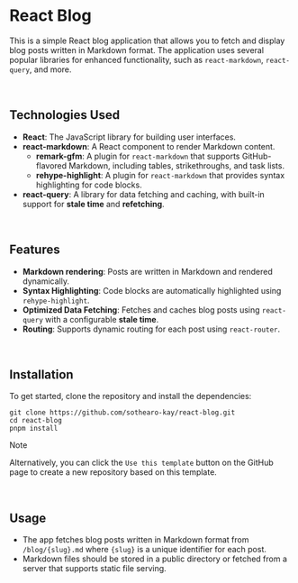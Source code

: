 # React Blog

This is a simple React blog application that allows you to fetch and display blog posts written in Markdown format. The application uses several popular libraries for enhanced functionality, such as `react-markdown`, `react-query`, and more.

<br>

## Technologies Used

- **React**: The JavaScript library for building user interfaces.
- **react-markdown**: A React component to render Markdown content.
  - **remark-gfm**: A plugin for `react-markdown` that supports GitHub-flavored Markdown, including tables, strikethroughs, and task lists.
  - **rehype-highlight**: A plugin for `react-markdown` that provides syntax highlighting for code blocks.
- **react-query**: A library for data fetching and caching, with built-in support for **stale time** and **refetching**.

<br>

## Features

- **Markdown rendering**: Posts are written in Markdown and rendered dynamically.
- **Syntax Highlighting**: Code blocks are automatically highlighted using `rehype-highlight`.
- **Optimized Data Fetching**: Fetches and caches blog posts using `react-query` with a configurable **stale time**.
- **Routing**: Supports dynamic routing for each post using `react-router`.

<br>

## Installation

To get started, clone the repository and install the dependencies:

```
git clone https://github.com/sothearo-kay/react-blog.git
cd react-blog
pnpm install
```

> [!NOTE]
> Alternatively, you can click the `Use this template` button on the GitHub page to create a new repository based on this template.

<br>

## Usage

- The app fetches blog posts written in Markdown format from `/blog/{slug}.md` where `{slug}` is a unique identifier for each post.
- Markdown files should be stored in a public directory or fetched from a server that supports static file serving.
